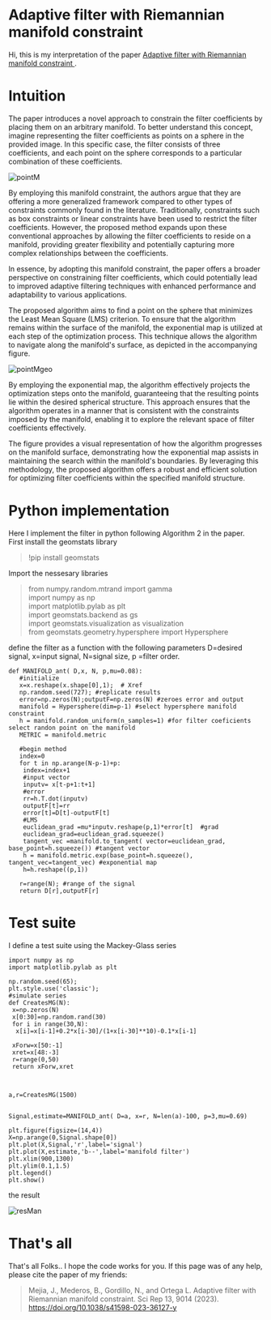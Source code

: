 
# Adaptive filter with Riemannian manifold constraint  

Hi, this is my interpretation of the paper [Adaptive filter with Riemannian manifold constraint  ](https://doi.org/10.1038/s41598-023-36127-y).
# Intuition

The paper introduces a novel approach to constrain the filter coefficients by placing them on an arbitrary manifold. To better understand this concept, imagine representing the filter coefficients as points on a sphere in the provided image. In this specific case, the filter consists of three coefficients, and each point on the sphere corresponds to a particular combination of these coefficients.

![pointM](https://github.com/SofiaBlnchrd/AdaptiveFiltering/assets/135394093/fc472fc2-0cdf-48d0-9e22-5ccf56672013)

By employing this manifold constraint, the authors argue that they are offering a more generalized framework compared to other types of constraints commonly found in the literature. Traditionally, constraints such as box constraints or linear constraints have been used to restrict the filter coefficients. However, the proposed method expands upon these conventional approaches by allowing the filter coefficients to reside on a manifold, providing greater flexibility and potentially capturing more complex relationships between the coefficients.

In essence, by adopting this manifold constraint, the paper offers a broader perspective on constraining filter coefficients, which could potentially lead to improved adaptive filtering techniques with enhanced performance and adaptability to various applications.

The proposed algorithm aims to find a point on the sphere that minimizes the Least Mean Square (LMS) criterion. To ensure that the algorithm remains within the surface of the manifold, the exponential map is utilized at each step of the optimization process. This technique allows the algorithm to navigate along the manifold's surface, as depicted in the accompanying figure.


![pointMgeo](https://github.com/SofiaBlnchrd/AdaptiveFiltering/assets/135394093/416e8d73-ebf1-4859-93b7-f1113d80dc18)

By employing the exponential map, the algorithm effectively projects the optimization steps onto the manifold, guaranteeing that the resulting points lie within the desired spherical structure. This approach ensures that the algorithm operates in a manner that is consistent with the constraints imposed by the manifold, enabling it to explore the relevant space of filter coefficients effectively.

The figure provides a visual representation of how the algorithm progresses on the manifold surface, demonstrating how the exponential map assists in maintaining the search within the manifold's boundaries. By leveraging this methodology, the proposed algorithm offers a robust and efficient solution for optimizing filter coefficients within the specified manifold structure.

# Python implementation

Here I implement the filter in python following Algorithm 2 in the paper.  
First install the geomstats library

> !pip install geomstats

Import the nessesary libraries

> from numpy.random.mtrand import gamma  
> import numpy as np  
> import matplotlib.pylab as plt  
> import geomstats.backend as gs  
> import geomstats.visualization as visualization  
> from geomstats.geometry.hypersphere import Hypersphere

define the filter as a function with the following parameters D=desired signal, x=input signal, N=signal size, p =filter order.
```
def MANIFOLD_ant( D,x, N, p,mu=0.08):  
   #initialize  
   x=x.reshape(x.shape[0],1);  # Xref  
   np.random.seed(727); #replicate results  
   error=np.zeros(N);outputF=np.zeros(N) #zeroes error and output  
   manifold = Hypersphere(dim=p-1) #select hypersphere manifold constraint  
   h = manifold.random_uniform(n_samples=1) #for filter coeficients select randon point on the manifold  
   METRIC = manifold.metric  
    
   #begin method  
   index=0  
   for t in np.arange(N-p-1)+p:  
    index=index+1  
    #input vector  
    inputv= x[t-p+1:t+1]  
    #error  
    rr=h.T.dot(inputv)  
    outputF[t]=rr  
    error[t]=D[t]-outputF[t]  
    #LMS   
    euclidean_grad =mu*inputv.reshape(p,1)*error[t]  #grad  
    euclidean_grad=euclidean_grad.squeeze()  
    tangent_vec =manifold.to_tangent( vector=euclidean_grad, base_point=h.squeeze()) #tangent vector  
    h = manifold.metric.exp(base_point=h.squeeze(), tangent_vec=tangent_vec) #exponential map  
    h=h.reshape((p,1))  
    
   r=range(N); #range of the signal  
   return D[r],outputF[r]  
``` 

# Test suite
I define a test suite using the Mackey-Glass series 
``` 
import numpy as np  
import matplotlib.pylab as plt  

np.random.seed(65);  
plt.style.use('classic');   
#simulate series  
def CreatesMG(N):  
 x=np.zeros(N)  
 x[0:30]=np.random.rand(30)  
 for i in range(30,N):  
  x[i]=x[i-1]+0.2*x[i-30]/(1+x[i-30]**10)-0.1*x[i-1]  

 xForw=x[50:-1]  
 xret=x[48:-3]  
 r=range(0,50)  
 return xForw,xret  



a,r=CreatesMG(1500)  


Signal,estimate=MANIFOLD_ant( D=a, x=r, N=len(a)-100, p=3,mu=0.69)  

plt.figure(figsize=(14,4))  
X=np.arange(0,Signal.shape[0])  
plt.plot(X,Signal,'r',label='signal')  
plt.plot(X,estimate,'b--',label='manifold filter')   
plt.xlim(900,1300)  
plt.ylim(0.1,1.5)  
plt.legend()   
plt.show()  
``` 
the result  

![resMan](https://github.com/SofiaBlnchrd/AdaptiveFiltering/assets/135394093/0474948f-059d-48af-ba1d-84ced40720a5)


# That's all
That's all Folks..
I hope the code works for you. 
If this page was of any help, please cite the paper of my friends: 


> Mejia, J., Mederos, B., Gordillo, N., and Ortega L. Adaptive filter with Riemannian manifold constraint.
>  Sci Rep 13, 9014 (2023). https://doi.org/10.1038/s41598-023-36127-y
